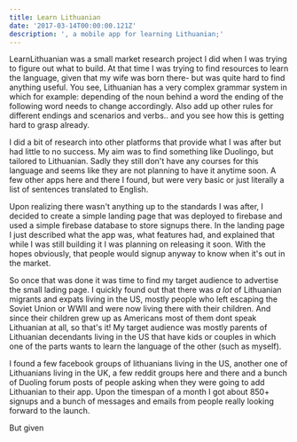 ```yaml
---
title: Learn Lithuanian
date: '2017-03-14T00:00:00.121Z'
description: ', a mobile app for learning Lithuanian;'
---
```


LearnLithuanian was a small market research project I did when I was trying to figure
out what to build. At that time I was trying to find resources to learn the language,
given that my wife was born there- but was quite hard to find anything useful. You see,
Lithuanian has a very complex grammar system in which for example: depending of the noun
behind a word the ending of the following word needs to change accordingly. Also add up
other rules for different endings and scenarios and verbs.. and you see how this is getting
hard to grasp already.

I did a bit of research into other platforms that provide what I was after but had
little to no success.  My aim was to find something like Duolingo, but tailored to
Lithuanian. Sadly they still don't have any courses for this language and seems like
they are not planning to have it anytime soon. A few other apps here and there I found,
but were very basic or just literally a list of sentences translated to English.

Upon realizing there wasn't anything up to the standards I was after, I decided to
create a simple landing page that was deployed to firebase and used a simple firebase
database to store signups there. In the landing page I just described what the app was,
what features had, and explained that while I was still building it I was planning on
releasing it soon. With the hopes obviously, that people would signup anyway to know
when it's out in the market.

So once that was done it was time to find my target audience to advertise the small lading
page. I quickly found out that there was *a lot* of Lithuanian migrants and expats living
in the US, mostly people who left escaping the Soviet Union or WWII and were now
living there with their children. And since their children grew up as Americans most of
them dont speak Lithuanian at all, so that's it! My target audience was mostly parents
of Lithuanian decendants living in the US that have kids or couples in which one of the parts
wants to learn the language of the other (such as myself).

I found a few facebook groups of lithuanians living in the US, another one of Lithuanians
living in the UK, a few reddit groups here and there and a bunch of Duoling forum posts
of people asking when they were going to add Lithuanian to their app. Upon the timespan of
a month I got about 850+ signups and a bunch of messages and emails from people really
looking forward to the launch.

But given
